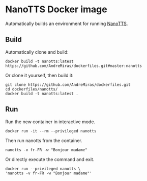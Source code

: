 # NanoTTS Docker image

Automatically builds an environment for running [NanoTTS](https://github.com/gmn/nanotts).

## Build
Automatically clone and build:
```
docker build -t nanotts:latest https://github.com/AndreMiras/dockerfiles.git#master:nanotts
```
Or clone it yourself, then build it:
```
git clone https://github.com/AndreMiras/dockerfiles.git
cd dockerfiles/nanotts/
docker build -t nanotts:latest .
```

## Run
Run the new container in interactive mode.
```
docker run -it --rm --privileged nanotts
```
Then run nanotts from the container.
```
nanotts -v fr-FR -w "Bonjour madame"
```

Or directly execute the command and exit.
```
docker run --privileged nanotts \
'nanotts -v fr-FR -w "Bonjour madame"'
```
